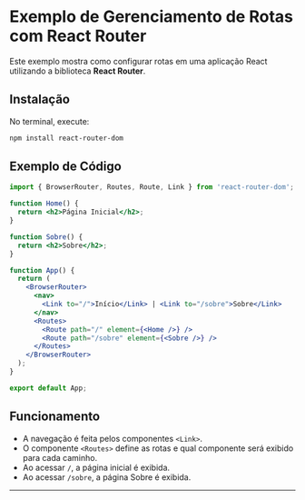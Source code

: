 # Exemplo de Gerenciamento de Rotas com React Router

Este exemplo mostra como configurar rotas em uma aplicação React utilizando a biblioteca **React Router**.

## Instalação

No terminal, execute:

```bash
npm install react-router-dom
```

## Exemplo de Código

```jsx
import { BrowserRouter, Routes, Route, Link } from 'react-router-dom';

function Home() {
  return <h2>Página Inicial</h2>;
}

function Sobre() {
  return <h2>Sobre</h2>;
}

function App() {
  return (
    <BrowserRouter>
      <nav>
        <Link to="/">Início</Link> | <Link to="/sobre">Sobre</Link>
      </nav>
      <Routes>
        <Route path="/" element={<Home />} />
        <Route path="/sobre" element={<Sobre />} />
      </Routes>
    </BrowserRouter>
  );
}

export default App;
```

## Funcionamento

- A navegação é feita pelos componentes `<Link>`.
- O componente `<Routes>` define as rotas e qual componente será exibido para cada caminho.
- Ao acessar `/`, a página inicial é exibida.
- Ao acessar `/sobre`, a página Sobre é exibida.

---
